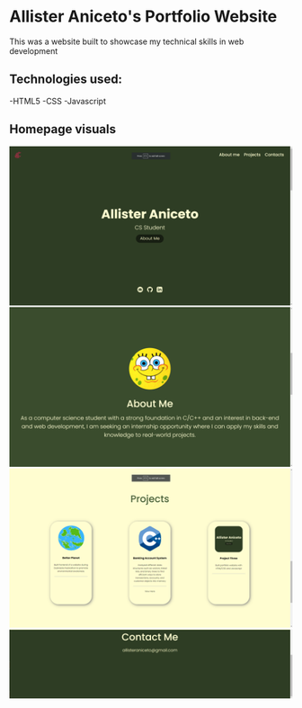 # Allister Aniceto's Portfolio Website

This was a website built to showcase my technical skills in web development

## Technologies used:

-HTML5
-CSS
-Javascript

## Homepage visuals
![page 1](portfolio-website-page1.png)
![page 1](portfolio-website-page2.png)
![page 1](portfolio-website-page3.png)
![page 1](portfolio-website-footer.png)
